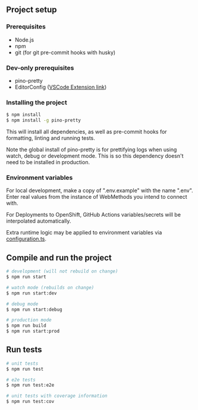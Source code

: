 ## Project setup

### Prerequisites

- Node.js
- npm
- git (for git pre-commit hooks with husky)

### Dev-only prerequisites

- pino-pretty
- EditorConfig ([VSCode Extension link](https://marketplace.visualstudio.com/items?itemName=EditorConfig.EditorConfig))

### Installing the project

```bash
$ npm install
$ npm install -g pino-pretty
```

This will install all dependencies, as well as pre-commit hooks for formatting, linting and running tests.

Note the global install of pino-pretty is for prettifying logs when using watch, debug or development mode. This is so this dependency doesn't need to be installed in production.

### Environment variables

For local development, make a copy of ".env.example" with the name ".env". Enter real values from the instance of WebMethods you intend to connect with.

For Deployments to OpenShift, GitHub Actions variables/secrets will be interpolated automatically.

Extra runtime logic may be applied to environment variables via [configuration.ts](../src/configuration/configuration.ts).

## Compile and run the project

```bash
# development (will not rebuild on change)
$ npm run start

# watch mode (rebuilds on change)
$ npm run start:dev

# debug mode
$ npm run start:debug

# production mode
$ npm run build
$ npm run start:prod
```

## Run tests

```bash
# unit tests
$ npm run test

# e2e tests
$ npm run test:e2e

# unit tests with coverage information
$ npm run test:cov
```

